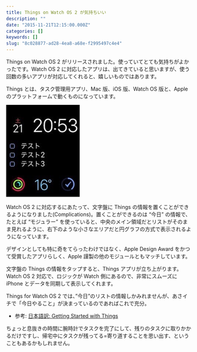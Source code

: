 ```yaml
---
title: Things on Watch OS 2 が気持ちいい
description: ""
date: "2015-11-21T12:15:00.000Z"
categories: []
keywords: []
slug: "8c028877-ad28-4ea8-a68e-f2995497c4e4"
---
```


Things on Watch OS 2 がリリースされました。使っていてとても気持ちがよかったです。Watch OS 2 に対応したアプリは、出てきていると思いますが、使う回数の多いアプリが対応してくれると、嬉しいものではあります。

Things とは、タスク管理用アプリ、Mac 版、iOS 版、Watch OS 版と、Apple のプラットフォームで動くものになっています。

![](1__koM6CzJPTigOCZxa0pc3Lg.jpeg)

Watch OS 2 に対応するにあたって、文字盤に Things の情報を置くことができるようになりました(Complications)。置くことができるのは “今日” の情報で、たとえば “モジュラー” を使っていると、中央のメイン領域だとリストがそのまま見れるように、右下のような小さなエリアだと円グラフの方式で表示されるようになっています。

デザインとしても特に奇をてらったわけではなく、Apple Design Award をかつて受賞したアプリらしく、Apple 謹製の他のモジュールともマッチしています。

文字盤の Things の情報をタップすると、Things アプリが立ち上がります。Watch OS 2 対応で、ロジックが Watch 側にあるので、非常にスムーズに iPhone とデータを同期して表示してくれます。

Things for Watch OS 2 では、”今日”のリストの情報しかみれませんが、あさイチで「今日やること」が決まっているのであればこれで充分。

- 参考: [日本語訳: Getting Started with Things](/posts/78eb42e6-90e8-4b5b-abc0-6dd67f4eb252/)

ちょっと息抜きの時間に腕時計でタスクを完了にして、残りのタスクに取りかかるだけですし、帰宅中にタスクが残ってる=寄り道することを思い出す、ということもあるかもしれません。
